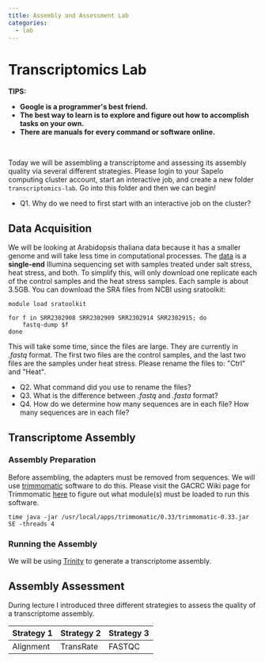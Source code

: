 ```yaml
---
title: Assembly and Assessment Lab
categories:
  - lab
---
```


# Transcriptomics Lab

**TIPS:**
* **Google is a programmer's best friend.**
* **The best way to learn is to explore and figure out how to accomplish tasks on your own.**
* **There are manuals for every command or software online.**

<br>

Today we will be assembling a transcriptome and assessing its assembly quality via several different strategies. Please login to your Sapelo computing cluster account, start an interactive job, and create a new folder ```transcriptomics-lab```.  Go into this folder and then we can begin!

* Q1. Why do we need to first start with an interactive job on the cluster?

## Data Acquisition

We will be looking at Arabidopsis thaliana data because it has a smaller genome and will take less time in computational processes. The [data](https://www.ncbi.nlm.nih.gov/Traces/study/?acc=SRP063471) is a **single-end** Illumina sequencing set with samples treated under salt stress, heat stress, and both. To simplify this, will only download one replicate each of the control samples and the heat stress samples. Each sample is about 3.5GB. You can download the SRA files from NCBI using sratoolkit:

```
module load sratoolkit

for f in SRR2302908 SRR2302909 SRR2302914 SRR2302915; do
	fastq-dump $f
done
```
This will take some time, since the files are large. They are currently in *.fastq* format. The first two files are the control samples, and the last two files are the samples under heat stress. Please rename the files to: "Ctrl" and "Heat".

* Q2. What command did you use to rename the files?
* Q3. What is the difference between *.fastq* and *.fasta* format?
* Q4. How do we determine how many sequences are in each file? How many sequences are in each file?

## Transcriptome Assembly

### Assembly Preparation

Before assembling, the adapters must be removed from sequences. We will use [trimmomatic](http://www.usadellab.org/cms/?page=trimmomatic) software to do this. Please visit the GACRC Wiki page for Trimmomatic [here](https://wiki.gacrc.uga.edu/wiki/Trimmomatic-Sapelo) to figure out what module(s) must be loaded to run this software.

```
time java -jar /usr/local/apps/trimmomatic/0.33/trimmomatic-0.33.jar SE -threads 4 
```

### Running the Assembly

We will be using [Trinity](https://github.com/trinityrnaseq/trinityrnaseq/wiki) to generate a transcriptome assembly. 


## Assembly Assessment

During lecture I introduced three different strategies to assess the quality of a transcriptome assembly. 

Strategy 1 | Strategy 2 | Strategy 3
--- | --- | ---
Alignment | TransRate | FASTQC

